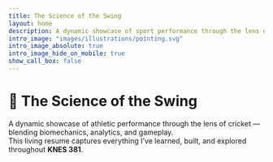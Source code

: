 ```yaml
---
title: The Science of the Swing
layout: home
description: A dynamic showcase of sport performance through the lens of cricket — blending biomechanics, analytics, and gameplay. A living resume of everything I’ve learned in KNES 381.
intro_image: "images/illustrations/pointing.svg"
intro_image_absolute: true
intro_image_hide_on_mobile: true
show_call_box: false
---
```


# 🏏 The Science of the Swing

A dynamic showcase of athletic performance through the lens of cricket — blending biomechanics, analytics, and gameplay.  
This living resume captures everything I’ve learned, built, and explored throughout **KNES 381**.
